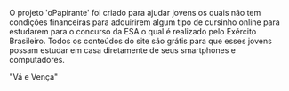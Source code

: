 O projeto 'oPapirante' foi criado para ajudar jovens os quais não tem condições financeiras para adquirirem algum tipo de cursinho online para estudarem para o concurso da ESA o qual é realizado pelo Exército Brasileiro. Todos os conteúdos do site são grátis para que esses jovens possam estudar em casa diretamente de seus smartphones e computadores.

"Vá e Vença"